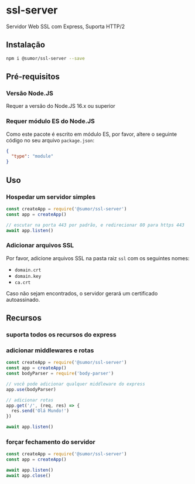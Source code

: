 # ssl-server

Servidor Web SSL com Express, Suporta HTTP/2

## Instalação

```bash
npm i @sumor/ssl-server --save
```

## Pré-requisitos

### Versão Node.JS

Requer a versão do Node.JS 16.x ou superior

### Requer módulo ES do Node.JS

Como este pacote é escrito em módulo ES,
por favor, altere o seguinte código no seu arquivo `package.json`:

```json
{
  "type": "module"
}
```

## Uso

### Hospedar um servidor simples

```javascript
const createApp = require('@sumor/ssl-server')
const app = createApp()

// escutar na porta 443 por padrão, e redirecionar 80 para https 443
await app.listen()
```

### Adicionar arquivos SSL

Por favor, adicione arquivos SSL na pasta raiz `ssl` com os seguintes nomes:

- `domain.crt`
- `domain.key`
- `ca.crt`

Caso não sejam encontrados, o servidor gerará um certificado autoassinado.

## Recursos

### suporta todos os recursos do express

### adicionar middlewares e rotas

```javascript
const createApp = require('@sumor/ssl-server')
const app = createApp()
const bodyParser = require('body-parser')

// você pode adicionar qualquer middleware do express
app.use(bodyParser)

// adicionar rotas
app.get('/', (req, res) => {
  res.send('Olá Mundo!')
})

await app.listen()
```

### forçar fechamento do servidor

```javascript
const createApp = require('@sumor/ssl-server')
const app = createApp()

await app.listen()
await app.close()
```
